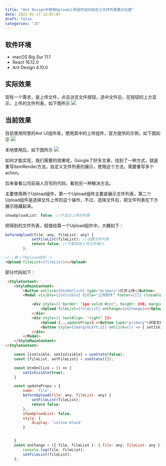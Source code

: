 ```yaml
---
title: "Ant Design中使用Upload上传组件如何自定义文件列表展示位置"
date: 2021-02-17 13:07:07
draft: false
categories: "JS"
---
```


## 软件环境
* macOS Big Sur 11.1
* React 16.12.0
* Ant Design 4.10.0
    
## 实际效果

现有一个需求，是上传文件，点击浏览文件按钮，选中文件后，在按钮的上方显示，上传的文件列表，如下图所示
![](https://ueyao.github.io/image-hosting/blog/2021/1/20210110125630518_804905005.png)

## 当前效果

目前使用阿里的Ant UI组件库，使用其中的上传组件，官方提供的示例，如下图如示
![](https://ueyao.github.io/image-hosting/blog/2021/1/20210113133631917_394793026.png)

本地使用后，如下图所示
![](https://ueyao.github.io/image-hosting/blog/2021/1/20210110125953680_1038926582.png)

如何才能实现，我们需要的效果呢，Google了好多文章，找到了一种方式，就是重写itemRender方法，自定义文件列表的展示，使用这个方法，需要重写多个action。

后来查看公司前端人员写的代码，看到另一种解决方法。

主要使用两个Upload组件，第一个Upload组件主要是展示文件列表，第二个Upload组件是选择文件上传的这个操作，不过，选择文件后，把文件列表在下方展示隐藏起来。

``` js
showUploadList: false, //不显示上传的列表
```

把得到的文件列表，赋值给第一个Upload组件中，大概如下：

``` js
beforeUpload(file: any, fileList: any) {
            setFileList(fileList); //设置文件列表
            return false; //不要调用上传文件接口
        },
```

``` html 
<!--第一个Upload组件-->
<Upload fileList={fileList}></Upload>
```

部分代码如下：
``` html
 <StyleContent>
    <StyleMainContent>
        <Button onClick={btnOnClick} type="primary">打开上传</Button>
        <Modal visible={isVisible} title="上传附件" footer={[]} closable>

            <div style={{ border: '1px solid #ccc', height: 150, marginBottom: 10 }}>
                <Upload fileList={fileList} onChange={onChange}></Upload>
            </div>
            <div style={{ textAlign: 'right' }}>
                <Upload {...updateProps} ><Button type="primary">浏览文件</Button></Upload>
                <Button style={{marginLeft:2}} onClick={() => { setIsVisible(false) }}>关闭</Button>
            </div>
        </Modal>
    </StyleMainContent>
</StyleContent>
```

``` js
    const [isVisible, setIsVisible] = useState(false);
    const [fileList, setFileList] = useState([]);

    const btnOnClick = () => {
        setIsVisible(true);
    }

    const updateProps = {
        name: 'file',
        beforeUpload(file: any, fileList: any) {
            setFileList(fileList);
            return false;
        },
        showUploadList: false,
        styly: {
            display: 'inline-block'
        }


    }
    const onChange = ({ file, fileList }: { file: any; fileList: any }) => {
        console.log(file, fileList);
        setFileList(fileList);
    };
```